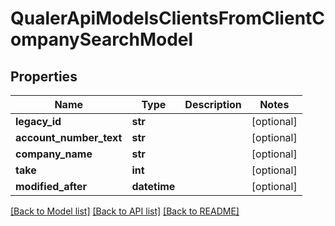 # QualerApiModelsClientsFromClientCompanySearchModel

## Properties
Name | Type | Description | Notes
------------ | ------------- | ------------- | -------------
**legacy_id** | **str** |  | [optional] 
**account_number_text** | **str** |  | [optional] 
**company_name** | **str** |  | [optional] 
**take** | **int** |  | [optional] 
**modified_after** | **datetime** |  | [optional] 

[[Back to Model list]](../README.md#documentation-for-models) [[Back to API list]](../README.md#documentation-for-api-endpoints) [[Back to README]](../README.md)


